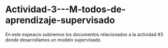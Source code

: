 # Actividad-3---M-todos-de-aprendizaje-supervisado
En este espeacio subiremos los documentos relacionados a la actividad #3 donde desarrollamos un modelo supervisado.
